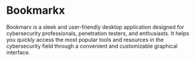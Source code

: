 # Bookmarkx
Bookmarx is a sleek and user-friendly desktop application designed for cybersecurity professionals, penetration testers, and enthusiasts. It helps you quickly access the most popular tools and resources in the cybersecurity field through a convenient and customizable graphical interface.
